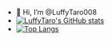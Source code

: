 - 👋 Hi, I’m @LuffyTaro008
- [![LuffyTaro's GitHub stats](https://github-readme-stats.vercel.app/api?username=LuffyTaro008)](https://github.com/LuffyTaro008/github-readme-stats)
- [![Top Langs](https://github-readme-stats.vercel.app/api/top-langs/?username=LuffyTaro008&langs_count=8)](https://github.com/LuffyTaro008/github-readme-stats)


<!---
LuffyTaro008/LuffyTaro008 is a ✨ special ✨ repository because its `README.md` (this file) appears on your GitHub profile.
You can click the Preview link to take a look at your changes.
--->
